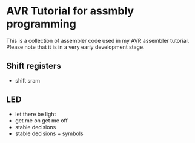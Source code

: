 # AVR Tutorial for assmbly programming

This is a collection of assembler code used in my AVR assembler tutorial.
Please note that it is in a very early development stage.

## Shift registers

  - shift sram

## LED

  - let there be light
  - get me on get me off
  - stable decisions
  - stable decisions + symbols
